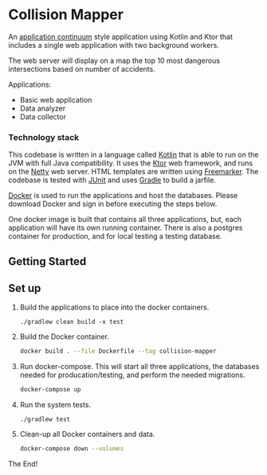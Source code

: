 # Collision Mapper

An [application continuum](https://www.appcontinuum.io/) style application using Kotlin and Ktor
that includes a single web application with two background workers.

The web server will display on a map the top 10 most dangerous intersections
based on number of accidents.

Applications:
* Basic web application
* Data analyzer
* Data collector

### Technology stack

This codebase is written in a language called [Kotlin](https://kotlinlang.org) that is able to run on the JVM with full
Java compatibility.
It uses the [Ktor](https://ktor.io) web framework, and runs on the [Netty](https://netty.io/) web server.
HTML templates are written using [Freemarker](https://freemarker.apache.org).
The codebase is tested with [JUnit](https://junit.org/) and uses [Gradle](https://gradle.org) to build a jarfile.

[Docker](https://www.docker.com/) is used to run the applications and host the databases. Please
download Docker and sign in before executing the steps below.

One docker image is built that contains all three applications, but, each application will have its
own running container. There is also a postgres container for production, and for local testing a testing database.

## Getting Started

## Set up

1.  Build the applications to place into the docker containers.
    ```shell
    ./gradlew clean build -x test
    ```

1. Build the Docker container.
    ```bash
    docker build . --file Dockerfile --tag collision-mapper
    ```

1.  Run docker-compose. This will start all three applications, the databases needed for producation/testing, and perform the needed migrations.
    ```bash
    docker-compose up
    ```

1. Run the system tests.
    ```shell
    ./gradlew test
    ```

1.  Clean-up all Docker containers and data.
    ```bash
    docker-compose down --volumes 
    ```
   
The End!
